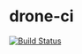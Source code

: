 # drone-ci

[![Build Status](https://drone.yeexun.com.cn/api/badges/hbhb-devloper/drone-ci/status.svg)](https://drone.yeexun.com.cn/hbhb-devloper/drone-ci)
